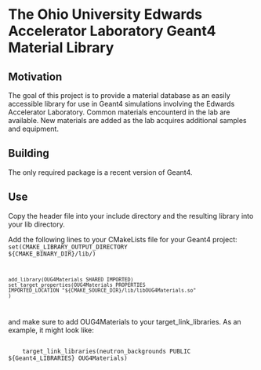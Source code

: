 # The Ohio University Edwards Accelerator Laboratory Geant4 Material Library

## Motivation
The goal of this project is to provide a material database as an easily accessible library for use in Geant4 simulations involving the Edwards Accelerator Laboratory. Common materials encounterd in the lab are available. New materials are added as the lab acquires additional samples and equipment.

## Building
The only required package is a recent version of Geant4.

## Use
Copy the header file into your include directory and the resulting library into your lib directory.

Add the following lines to your CMakeLists file for your Geant4 project:
<code>
    set(CMAKE_LIBRARY_OUTPUT_DIRECTORY ${CMAKE_BINARY_DIR}/lib/)

    add_library(OUG4Materials SHARED IMPORTED)
    set_target_properties(OUG4Materials PROPERTIES
    IMPORTED_LOCATION "${CMAKE_SOURCE_DIR}/lib/libOUG4Materials.so"
    )
</code>

and make sure to add OUG4Materials to your target_link_libraries. As an example, it might look like:

<code>
    target_link_libraries(neutron_backgrounds PUBLIC ${Geant4_LIBRARIES} OUG4Materials)
</code>
